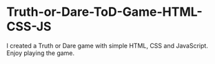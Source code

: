 # Truth-or-Dare-ToD-Game-HTML-CSS-JS
I created a Truth or Dare game with simple HTML, CSS and JavaScript. Enjoy playing the game.
